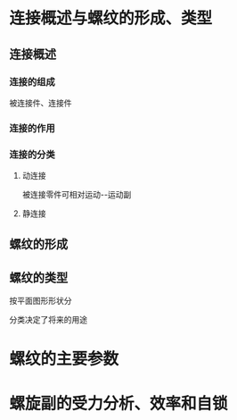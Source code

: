 # 连接概述与螺纹的形成、类型

## 连接概述

### 连接的组成

被连接件、连接件



### 连接的作用



### 连接的分类

1. 动连接

   被连接零件可相对运动--运动副

2. 静连接







## 螺纹的形成



## 螺纹的类型

按平面图形形状分



分类决定了将来的用途







# 螺纹的主要参数



# 螺旋副的受力分析、效率和自锁

